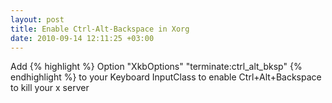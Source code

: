 ```yaml
--- 
layout: post
title: Enable Ctrl-Alt-Backspace in Xorg
date: 2010-09-14 12:11:25 +03:00
---
```

Add
{% highlight %}
Option             "XkbOptions" "terminate:ctrl_alt_bksp"
{% endhighlight %}
to your Keyboard InputClass to enable Ctrl+Alt+Backspace to kill your x server
